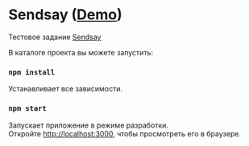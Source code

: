 # Sendsay ([Demo](https://ak0chkin.github.io/sendsay/))

Тестовое задание [Sendsay](https://github.com/KosyanMedia/test-tasks/tree/master/aviasales_frontend)

В каталоге проекта вы можете запустить:

### `npm install`

Устанавливает все зависимости.

### `npm start`

Запускает приложение в режиме разработки. \
Откройте [http://localhost:3000](http://localhost:3000), чтобы просмотреть его в браузере.

